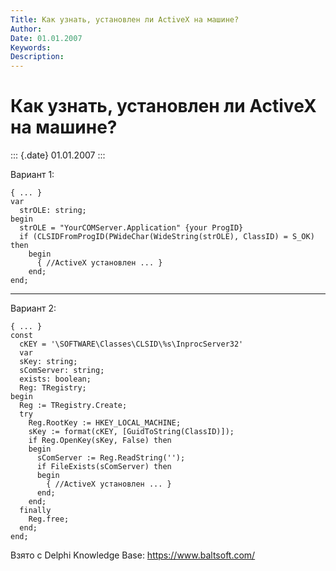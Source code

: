 ```yaml
---
Title: Как узнать, установлен ли ActiveX на машине?
Author: 
Date: 01.01.2007
Keywords: 
Description: 
---
```


Как узнать, установлен ли ActiveX на машине?
============================================

::: {.date}
01.01.2007
:::

Вариант 1:

    { ... }
    var
      strOLE: string;
    begin
      strOLE = "YourCOMServer.Application" {your ProgID}
      if (CLSIDFromProgID(PWideChar(WideString(strOLE), ClassID) = S_OK) then
        begin
          { //ActiveX установлен ... }
        end;
    end;

------------------------------------------------------------------------
Вариант 2:

    { ... }
    const
      cKEY = '\SOFTWARE\Classes\CLSID\%s\InprocServer32'
      var
      sKey: string;
      sComServer: string;
      exists: boolean;
      Reg: TRegistry;
    begin
      Reg := TRegistry.Create;
      try
        Reg.RootKey := HKEY_LOCAL_MACHINE;
        sKey := format(cKEY, [GuidToString(ClassID)]);
        if Reg.OpenKey(sKey, False) then
        begin
          sComServer := Reg.ReadString('');
          if FileExists(sComServer) then
          begin
            { //ActiveX установлен ... }
          end;
        end;
      finally
        Reg.free;
      end;
    end;

Взято с Delphi Knowledge Base: <https://www.baltsoft.com/>
